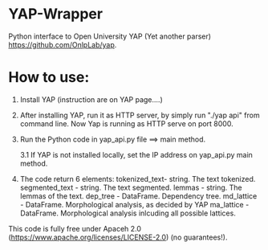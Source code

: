 # YAP-Wrapper
Python interface to Open University YAP (Yet another parser) https://github.com/OnlpLab/yap.

How to use:
========
1. Install YAP (instruction are on YAP page....)
2. After installing YAP, run it as HTTP server, by simply run "./yap api" from command line. Now Yap is running as HTTP serve on port 8000.
3. Run the Python code in yap_api.py file ==> main method.

  	3.1 If YAP is not installed locally, set the IP address on yap_api.py main method.
4. The code return 6 elements:
  tokenized_text- string. The text tokenized.
  segmented_text - string. The text segmented.
  lemmas - string. The lemmas of the text.
  dep_tree - DataFrame. Dependency tree.
  md_lattice - DataFrame. Morphological analysis, as decided by YAP
  ma_lattice - DataFrame. Morphological analysis inlcuding all possible lattices.

This code is fully free under Apaceh 2.0 (https://www.apache.org/licenses/LICENSE-2.0) (no guarantees!). 


